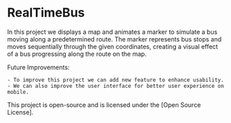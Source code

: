 # RealTimeBus

In this project we displays a map and animates a marker to simulate a bus moving along a predetermined route.
The marker represents bus stops and moves sequentially through the given coordinates, creating a visual effect of a bus progressing along the route on the map.

Future Improvements:

    - To improve this project we can add new feature to enhance usability. 
    - We can also improve the user interface for better user experience on mobile.
    
This project is open-source and is licensed under the [Open Source License].
